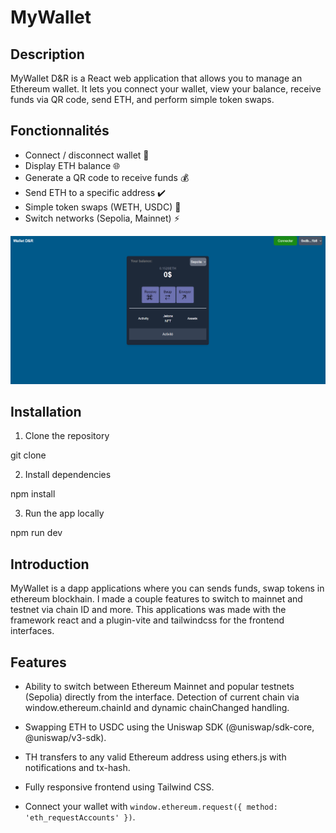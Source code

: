 # MyWallet    

## Description

MyWallet D&R is a React web application that allows you to manage an Ethereum wallet.
It lets you connect your wallet, view your balance, receive funds via QR code, send ETH, and perform simple token swaps.


## Fonctionnalités

- Connect / disconnect wallet 🔐
- Display ETH balance 🌐
- Generate a QR code to receive funds 💰
- Send ETH to a specific address ✔️
- Simple token swaps (WETH, USDC) 🔁
- Switch networks (Sepolia, Mainnet) ⚡

<img src="image.png" alt="alt text" width="600"/>

## Installation

1. Clone the repository

git clone 

2. Install dependencies

npm install

3. Run the app locally

npm run dev

## Introduction

MyWallet is a dapp applications where you can sends funds, swap tokens in ethereum blockhain. I made a couple features to switch to mainnet and testnet via chain ID and more.
This applications was made with the framework react and a plugin-vite and tailwindcss for the frontend interfaces. 

## Features

- Ability to switch between Ethereum Mainnet and popular testnets (Sepolia) directly from the interface.
Detection of current chain via window.ethereum.chainId and dynamic chainChanged handling.

- Swapping ETH to USDC using the Uniswap SDK (@uniswap/sdk-core, @uniswap/v3-sdk).

- TH transfers to any valid Ethereum address using ethers.js with notifications and tx-hash.

- Fully responsive frontend using Tailwind CSS.

- Connect your wallet with `window.ethereum.request({ method: 'eth_requestAccounts' })`.


  




